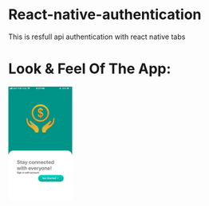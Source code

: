 # React-native-authentication
This is resfull api authentication with react native
tabs
# Look & Feel Of The App:

<img src="./assets/readmfiles/img3.jpeg" width="128"/>
